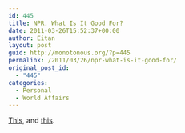 ```yaml
---
id: 445
title: NPR, What Is It Good For?
date: 2011-03-26T15:52:37+00:00
author: Eitan
layout: post
guid: http://monotonous.org/?p=445
permalink: /2011/03/26/npr-what-is-it-good-for/
original_post_id:
  - "445"
categories:
  - Personal
  - World Affairs
---
```

[This](http://www.npr.org/2011/03/25/134850972/town-relies-on-troubled-youth-prison-for-profits "Town Relies On Troubled Youth Prison For Profits"), and [this](http://www.thisamericanlife.org/radio-archives/episode/430/very-tough-love "This American Life: Very Tough Love").